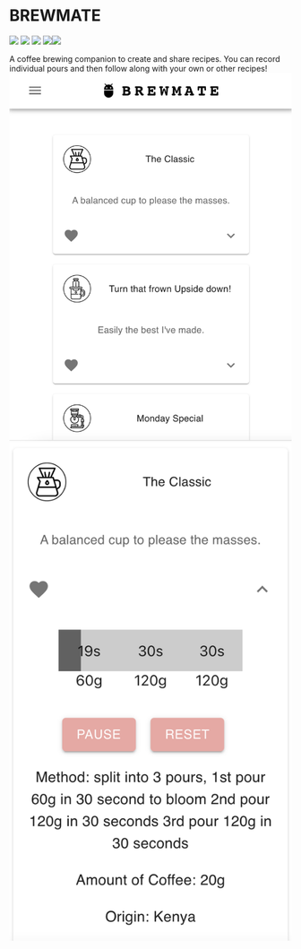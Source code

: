 # BREWMATE

<div align="left">
  <img src="https://img.shields.io/badge/react-%2320232a.svg?style=for-the-badge&logo=react&logoColor=%2361DAFB"/>
  <img src="https://img.shields.io/badge/javascript-%23323330.svg?style=for-the-badge&logo=javascript&logoColor=%23F7DF1E"/>
  <img src="https://img.shields.io/badge/node.js-6DA55F?style=for-the-badge&logo=node.js&logoColor=white"/> 
  <img src="https://img.shields.io/badge/express.js-%23404d59.svg?style=for-the-badge&logo=express&logoColor=%2361DAFB"/><img src="https://img.shields.io/badge/Mongoose-black?style=for-the-badge&logo=Mongoose&logoColor=white"/>
</div>

A coffee brewing companion to create and share recipes. You can record individual pours and then follow along with your own or other recipes!
![Site](https://github.com/TomMannion/Coffee_app/blob/main/site.png?raw=true)
![Card](https://github.com/TomMannion/Coffee_app/blob/main/card.png?raw=true)
